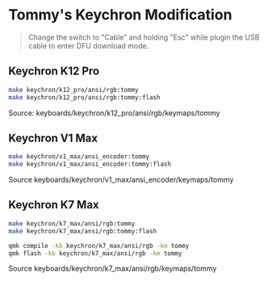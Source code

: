 # Tommy's Keychron Modification

> Change the switch to "Cable" and holding "Esc" while plugin the USB cable to enter DFU download mode.

## Keychron K12 Pro

```sh
make keychron/k12_pro/ansi/rgb:tommy
make keychron/k12_pro/ansi/rgb:tommy:flash
```

Source:
keyboards/keychron/k12_pro/ansi/rgb/keymaps/tommy

## Keychron V1 Max

```sh
make keychron/v1_max/ansi_encoder:tommy
make keychron/v1_max/ansi_encoder:tommy:flash
```

Source
keyboards/keychron/v1_max/ansi_encoder/keymaps/tommy

## Keychron K7 Max

```sh
make keychron/k7_max/ansi/rgb:tommy
make keychron/k7_max/ansi/rgb:tommy:flash
```

```sh
qmk compile -kb keychron/k7_max/ansi/rgb -km tommy
qmk flash -kb keychron/k7_max/ansi/rgb -km tommy
```

Source
keyboards/keychron/k7_max/ansi/rgb/keymaps/tommy

